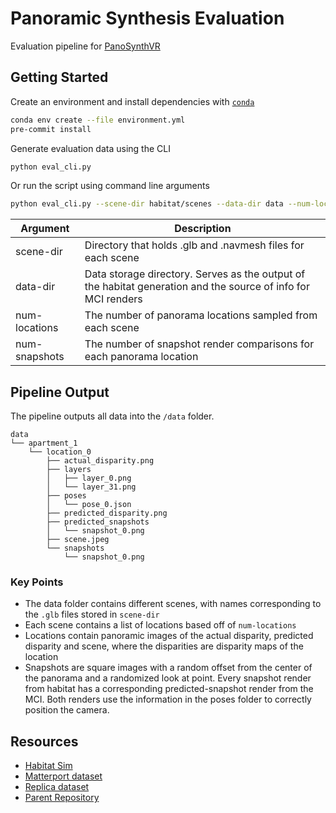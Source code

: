 # Panoramic Synthesis Evaluation

Evaluation pipeline for [PanoSynthVR](https://dl.acm.org/doi/fullHtml/10.1145/3450618.3469144)

## Getting Started

Create an environment and install dependencies with [`conda`](https://docs.conda.io/en/latest/miniconda.html)

```bash
conda env create --file environment.yml
pre-commit install
```

Generate evaluation data using the CLI

```bash
python eval_cli.py
```

Or run the script using command line arguments

```bash
python eval_cli.py --scene-dir habitat/scenes --data-dir data --num-locations 3 --num-snapshots 1
```

| Argument      | Description                                                                                                   |
| ------------- | ------------------------------------------------------------------------------------------------------------- |
| scene-dir     | Directory that holds .glb and .navmesh files for each scene                                                   |
| data-dir      | Data storage directory. Serves as the output of the habitat generation and the source of info for MCI renders |
| num-locations | The number of panorama locations sampled from each scene                                                      |
| num-snapshots | The number of snapshot render comparisons for each panorama location                                          |

## Pipeline Output

The pipeline outputs all data into the `/data` folder.

```
data
└── apartment_1
    └── location_0
        ├── actual_disparity.png
        ├── layers
        │   ├── layer_0.png
        │   └── layer_31.png
        ├── poses
        │   └── pose_0.json
        ├── predicted_disparity.png
        ├── predicted_snapshots
        │   └── snapshot_0.png
        ├── scene.jpeg
        └── snapshots
            └── snapshot_0.png
```

### Key Points

- The data folder contains different scenes, with names corresponding to the `.glb` files stored in `scene-dir`
- Each scene contains a list of locations based off of `num-locations`
- Locations contain panoramic images of the actual disparity, predicted disparity and scene, where the disparities are disparity maps of the location
- Snapshots are square images with a random offset from the center of the panorama and a randomized look at point. Every snapshot render from habitat has a corresponding predicted-snapshot render from the MCI. Both renders use the information in the poses folder to correctly position the camera.

## Resources

- [Habitat Sim](https://github.com/facebookresearch/habitat-sim)
- [Matterport dataset](https://github.com/facebookresearch/habitat-sim/blob/master/DATASETS.md)
- [Replica dataset](https://github.com/facebookresearch/Replica-Dataset)
- [Parent Repository](https://github.com/richagadgil/PanoViewSynthesis)

